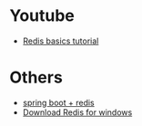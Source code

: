 # Youtube
* [Redis basics tutorial](https://www.youtube.com/watch?v=HNDtcXVo5ow&list=PLhW3qG5bs-L8n1fsiT8z_VnDhnUk4vaVq)

# Others
* [spring boot + redis](https://www.javacodegeeks.com/2017/11/intro-redis-spring-boot.html)
* [Download Redis for windows](https://github.com/MicrosoftArchive/redis/releases)